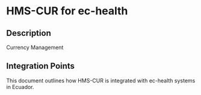 # HMS-CUR for ec-health

## Description

Currency Management

## Integration Points

This document outlines how HMS-CUR is integrated with ec-health systems in Ecuador.
